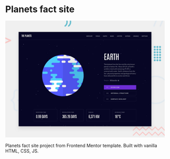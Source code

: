 # Planets fact site

![Design preview for the Planets fact site coding challenge](./preview.jpg)

Planets fact site project from Frontend Mentor template. Built with vanilla HTML, CSS, JS.
